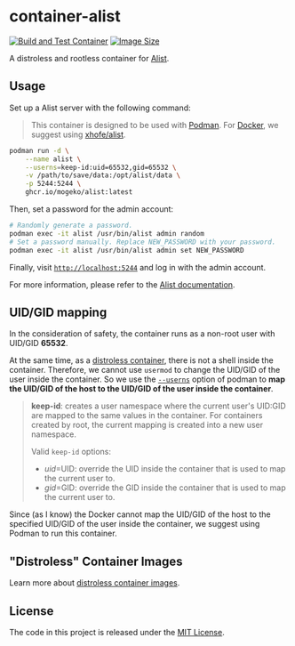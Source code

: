 # container-alist

[![Build and Test Container](https://github.com/mogeko/container-alist/actions/workflows/test.yml/badge.svg)](https://github.com/mogeko/container-alist/actions/workflows/test.yml)
[![Image Size](https://img.shields.io/docker/image-size/mogeko/alist?logo=docker)](https://github.com/mogeko/container-alist/pkgs/container/alist)

A distroless and rootless container for [Alist](https://github.com/alist-org/alist).

## Usage

Set up a Alist server with the following command:

> This container is designed to be used with [Podman](https://podman.io). For [Docker](https://www.docker.com), we suggest using [xhofe/alist](https://hub.docker.com/r/xhofe/alist).

```sh
podman run -d \
    --name alist \
    --userns=keep-id:uid=65532,gid=65532 \
    -v /path/to/save/data:/opt/alist/data \
    -p 5244:5244 \
    ghcr.io/mogeko/alist:latest
```

Then, set a password for the admin account:

```sh
# Randomly generate a password.
podman exec -it alist /usr/bin/alist admin random
# Set a password manually. Replace NEW_PASSWORD with your password.
podman exec -it alist /usr/bin/alist admin set NEW_PASSWORD
```

Finally, visit [`http://localhost:5244`](http://localhost:5244) and log in with the admin account.

For more information, please refer to the [Alist documentation](https://alist.nn.ci/guide).

## UID/GID mapping

In the consideration of safety, the container runs as a non-root user with UID/GID **65532**.

At the same time, as a [distroless container](https://github.com/GoogleContainerTools/distroless), there is not a shell inside the container. Therefore, we cannot use `usermod` to change the UID/GID of the user inside the container. So we use the [`--userns`](https://docs.podman.io/en/v4.6.1/markdown/options/userns.container.html) option of podman to **map the UID/GID of the host to the UID/GID of the user inside the container**.

> **keep-id**: creates a user namespace where the current user's UID:GID are mapped to the same values in the container. For containers created by root, the current mapping is created into a new user namespace.
>
> Valid `keep-id` options:
>
> - _uid_=UID: override the UID inside the container that is used to map the current user to.
> - _gid_=GID: override the GID inside the container that is used to map the current user to.

Since (as I know) the Docker cannot map the UID/GID of the host to the specified UID/GID of the user inside the container, we suggest using Podman to run this container.

## "Distroless" Container Images

Learn more about [distroless container images](https://github.com/GoogleContainerTools/distroless).

## License

The code in this project is released under the [MIT License](./LICENSE).
